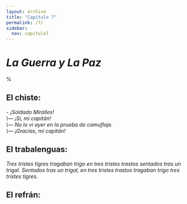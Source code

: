 ```yaml
---
layout: archive
title: "Capítulo 7"
permalink: /7/
sidebar:
  nav: capitulo7
---
```


# _La Guerra y La Paz_

%


## El chiste:

_\- ¡Soldado Miralles!  
\— ¡Sí, mi capitán!  
\— No lo vi ayer en la prueba de camuflaje.  
\— ¡Gracias, mi capitán!_  


## El trabalenguas:

_Tres tristes tigres tragaban trigo en tres tristes trastos sentados tras un trigal. Sentados tras un trigal, en tres tristes trastos tragaban trigo tres tristes tigres._


## El refrán:
